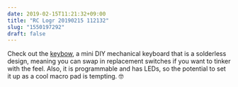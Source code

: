 ```yaml
---
date: 2019-02-15T11:21:32+09:00
title: "RC Logr 20190215 112132"
slug: "1550197292"
draft: false
---
```


Check out the [keybow](https://shop.pimoroni.com/products/keybow?variant=21246333190227), a mini DIY mechanical keyboard that is a solderless design, meaning you can swap in replacement switches if you want to tinker with the feel. Also, it is programmable and has LEDs, so the potential to set it up as a cool macro pad is tempting. 🤓
